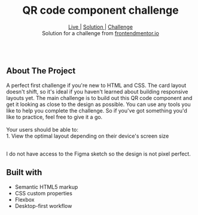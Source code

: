 
<h1 align="center">QR code component challenge</h1>

<div align="center">
  <h>
    <a href="https://danielleoms.github.io/QR-code-component-frontendmentor//" color="red">
      Live </a>
    <span> | </span>
    <a href="https://www.frontendmentor.io/solutions/qr-code-component-challenge-rJeb_eMEq">
      Solution
    </a>
   <span> | </span>
    <a href="https://www.frontendmentor.io/challenges/qr-code-component-iux_sIO_H">
      Challenge
    </a>
  </h3>
</div>
<div align="center">
   Solution for a challenge from <a href="https://www.frontendmentor.io/" target="_blank">frontendmentor.io</a>
</div>
<br>
<br>
<br>

## About The Project

<p>A perfect first challenge if you're new to HTML and CSS. The card layout doesn't shift, so it's ideal if you haven't learned about building responsive layouts yet.
The main challenge is to build out this QR code component and get it looking as close to the design as possible.
You can use any tools you like to help you complete the challenge. So if you've got something you'd like to practice, feel free to give it a go.
<br><br>Your users should be able to:
<br>1. View the optimal layout depending on their device's screen size

<br>
<br> <p>I do not have access to the Figma sketch so the design is not pixel perfect.</p>

## Built with 

- Semantic HTML5 markup
- CSS custom properties
- Flexbox
- Desktop-first workflow

